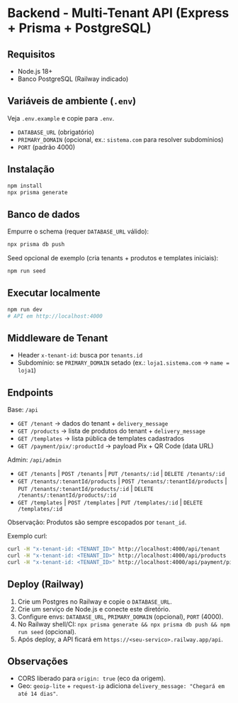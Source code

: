 # Backend - Multi-Tenant API (Express + Prisma + PostgreSQL)

## Requisitos
- Node.js 18+
- Banco PostgreSQL (Railway indicado)

## Variáveis de ambiente (`.env`)
Veja `.env.example` e copie para `.env`.
- `DATABASE_URL` (obrigatório)
- `PRIMARY_DOMAIN` (opcional, ex.: `sistema.com` para resolver subdomínios)
- `PORT` (padrão 4000)

## Instalação
```bash
npm install
npx prisma generate
```

## Banco de dados
Empurre o schema (requer `DATABASE_URL` válido):
```bash
npx prisma db push
```
Seed opcional de exemplo (cria tenants + produtos e templates iniciais):
```bash
npm run seed
```

## Executar localmente
```bash
npm run dev
# API em http://localhost:4000
```

## Middleware de Tenant
- Header `x-tenant-id`: busca por `tenants.id`
- Subdomínio: se `PRIMARY_DOMAIN` setado (ex.: `loja1.sistema.com` -> `name = loja1`)

## Endpoints
Base: `/api`
- `GET /tenant` → dados do tenant + `delivery_message`
- `GET /products` → lista de produtos do tenant + `delivery_message`
- `GET /templates` → lista pública de templates cadastrados
- `GET /payment/pix/:productId` → payload Pix + QR Code (data URL)

Admin: `/api/admin`
- `GET /tenants` | `POST /tenants` | `PUT /tenants/:id` | `DELETE /tenants/:id`
- `GET /tenants/:tenantId/products` | `POST /tenants/:tenantId/products` | `PUT /tenants/:tenantId/products/:id` | `DELETE /tenants/:tenantId/products/:id`
- `GET /templates` | `POST /templates` | `PUT /templates/:id` | `DELETE /templates/:id`

Observação: Produtos são sempre escopados por `tenant_id`.

Exemplo curl:
```bash
curl -H "x-tenant-id: <TENANT_ID>" http://localhost:4000/api/tenant
curl -H "x-tenant-id: <TENANT_ID>" http://localhost:4000/api/products
curl -H "x-tenant-id: <TENANT_ID>" http://localhost:4000/api/payment/pix/<PRODUCT_ID>
```

## Deploy (Railway)
1. Crie um Postgres no Railway e copie o `DATABASE_URL`.
2. Crie um serviço de Node.js e conecte este diretório.
3. Configure envs: `DATABASE_URL`, `PRIMARY_DOMAIN` (opcional), `PORT` (4000).
4. No Railway shell/CI: `npx prisma generate && npx prisma db push && npm run seed` (opcional).
5. Após deploy, a API ficará em `https://<seu-servico>.railway.app/api`.

## Observações
- CORS liberado para `origin: true` (eco da origem).
- Geo: `geoip-lite` + `request-ip` adiciona `delivery_message: "Chegará em até 14 dias"`.